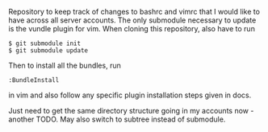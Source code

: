 Repository to keep track of changes to bashrc and vimrc that I would like to have
across all server accounts. The only submodule necessary to update is the vundle
plugin for vim. When cloning this repository, also have to run

    $ git submodule init
    $ git submodule update

Then to install all the bundles, run

    :BundleInstall

in vim and also follow any specific plugin installation steps given in docs.

Just need to get the same directory structure going in my accounts now -
another TODO. May also switch to subtree instead of submodule.
